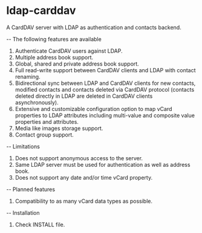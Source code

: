 # ldap-carddav
A CardDAV server with LDAP as authentication and contacts backend.

-- The following features are available
1. Authenticate CardDAV users against LDAP.
2. Multiple address book support.
3. Global, shared and private address book support.
4. Full read-write support between CardDAV clients and LDAP with contact renaming.
5. Bidirectional sync between LDAP and CardDAV clients for new contacts, modified contacts and contacts deleted via CardDAV protocol (contacts deleted directly in LDAP are deleted in CardDAV clients asynchronously).
6. Extensive and customizable configuration option to map vCard properties to LDAP attributes including multi-value and composite value properties and attributes.
7. Media like images storage support.
8. Contact group support.

-- Limitations
1. Does not support anonymous access to the server.
2. Same LDAP server must be used for authentication as well as address book.
3. Does not support any date and/or time vCard property.

-- Planned features
1. Compatibility to as many vCard data types as possible.

-- Installation
1. Check INSTALL file.
